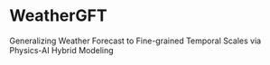 # WeatherGFT
Generalizing Weather Forecast to Fine-grained Temporal Scales via Physics-AI Hybrid Modeling
